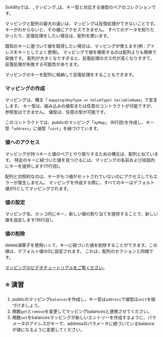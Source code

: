 Solidityでは、_マッピング_は、キー型と対応する値型のペアのコレクションです。

マッピングと配列の最大の違いは、マッピングは反復処理ができないことです。 キーがわからないと、その値にアクセスできません。 すべてのデータを知りたかったり、反復処理をしたい場合は、配列を使います。

既知のキーに基づいて値を取得したい場合は、マッピングが使えます(例
: アドレスをキーとしてよく使用)。 マッピングで値を検索するのは配列よりも簡単で安価です。 配列が大きくなりすぎると、反復処理のガス代が高くなりすぎて、反復処理が失敗する可能性があります。

マッピングのキーを配列に格納して反復処理をすることもできます。

### マッピングの作成

マッピングは、構文「 `mapping(KeyType => ValueType) VariableName`」で宣言します。
キー型は、組み込みの値型または任意のコントラクトが可能ですが、参照型はできません。 値型は、任意の型が可能です。

このコントラクトでは、publicのマッピング「`myMap`」 (6行目)を作成し、キー型「`address`」に値型「`uint`」を紐づけています。

### 値へのアクセス

マッピングが持つキーと値のペアとやり取りするための構文は、配列と似ています。
特定のキーに紐づいた値を見つけるには、マッピングの名前および括弧内にキーを提供します(11行目)。

配列と対照的なのは、キーがもつ値がセットされていないのにアクセスしてもエラーが発生しません。 マッピングを作成する際に、すべてのキーはデフォルト値が0としてマッピングされます。

### 値の設定

マッピング名、カッコ内にキー、新しい値の割り当てを提供することで、新しい値を設定します(16行目）。

### 値の削除

delete演算子を使用いｓて、キーに紐づいた値を削除することができます。この値は、デフォルト値の0に設定されます。 これは、配列のセクションと同様です。

<a href="https://www.youtube.com/watch?v=tO3vVMCOts8" target="_blank">マッピングのビデオチュートリアルをご覧ください</a>。

## ⭐️ 演習

1. publicのマッピング`balances`を作成し、キー型は`address`で値型は`unit`を紐づけましょう。
2. 関数`get`と`remove`を変更してマッピングbalancesと連携させてください。
3. 関数`set`をbalancesマッピングが新しいエントリーを作成するように、パラメータのアドレスがキーで、addressのパラメータに紐づいているbalanceが値になるように変更してください。